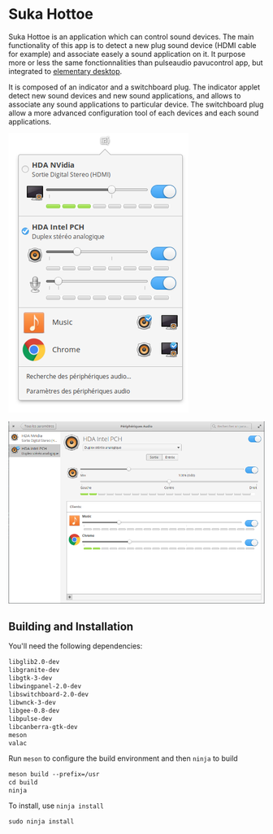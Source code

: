 # Suka Hottoe

Suka Hottoe is an application which can control sound devices. The main functionality of this app is to detect a new plug sound device (HDMI cable for example) and associate easely a sound application on it. It purpose more or less the same fonctionnalities than pulseaudio pavucontrol app, but integrated to [elementary desktop](http://elementary.io).

It is composed of an indicator and a switchboard plug. The indicator applet detect new sound devices and new sound applications, and allows to associate any sound applications to particular device. The switchboard plug allow a more advanced configuration tool of each devices and each sound applications.

![Screenshot](data/indicator-screenshot.png?raw=true)

![Screenshot](data/switchboard-screenshot.png?raw=true)

## Building and Installation

You'll need the following dependencies:

    libglib2.0-dev
    libgranite-dev
    libgtk-3-dev
    libwingpanel-2.0-dev
    libswitchboard-2.0-dev
    libwnck-3-dev
    libgee-0.8-dev
    libpulse-dev
    libcanberra-gtk-dev
    meson
    valac

Run `meson` to configure the build environment and then `ninja` to build

    meson build --prefix=/usr
    cd build
    ninja

To install, use `ninja install`

    sudo ninja install
